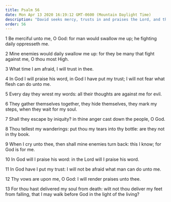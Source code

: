 ```yaml
---
title: Psalm 56
date: Mon Apr 13 2020 16:19:12 GMT-0600 (Mountain Daylight Time)
description: "David seeks mercy, trusts in and praises the Lord, and thanks Him for deliverance."
order: 56
---
```


1 Be merciful unto me, O God: for man would swallow me up; he fighting daily oppresseth me.

2 Mine enemies would daily swallow me up: for they be many that fight against me, O thou most High.

3 What time I am afraid, I will trust in thee.

4 In God I will praise his word, in God I have put my trust; I will not fear what flesh can do unto me.

5 Every day they wrest my words: all their thoughts are against me for evil.

6 They gather themselves together, they hide themselves, they mark my steps, when they wait for my soul.

7 Shall they escape by iniquity? in thine anger cast down the people, O God.

8 Thou tellest my wanderings: put thou my tears into thy bottle: are they not in thy book.

9 When I cry unto thee, then shall mine enemies turn back: this I know; for God is for me.

10 In God will I praise his word: in the Lord will I praise his word.

11 In God have I put my trust: I will not be afraid what man can do unto me.

12 Thy vows are upon me, O God: I will render praises unto thee.

13 For thou hast delivered my soul from death: wilt not thou deliver my feet from falling, that I may walk before God in the light of the living?
